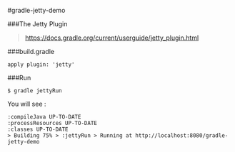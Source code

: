 #gradle-jetty-demo

###The Jetty Plugin

>https://docs.gradle.org/current/userguide/jetty_plugin.html

###build.gradle

```
apply plugin: 'jetty'
```

###Run 
```shell
$ gradle jettyRun
```

You will see :

```shell
:compileJava UP-TO-DATE
:processResources UP-TO-DATE
:classes UP-TO-DATE
> Building 75% > :jettyRun > Running at http://localhost:8080/gradle-jetty-demo
```